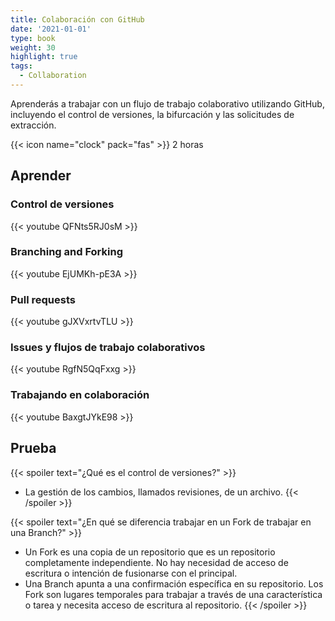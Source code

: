 ```yaml
---
title: Colaboración con GitHub
date: '2021-01-01'
type: book
weight: 30
highlight: true
tags:
  - Collaboration
---
```


Aprenderás a trabajar con un flujo de trabajo colaborativo utilizando GitHub, incluyendo el control de versiones, la bifurcación y las solicitudes de extracción.

<!--more-->

{{< icon name="clock" pack="fas" >}} 2 horas

## Aprender

### Control de versiones
{{< youtube QFNts5RJ0sM >}}

### Branching and Forking
{{< youtube EjUMKh-pE3A >}}

### Pull requests 
{{< youtube gJXVxrtvTLU >}}

### Issues y flujos de trabajo colaborativos
{{< youtube RgfN5QqFxxg >}}

### Trabajando en colaboración
{{< youtube BaxgtJYkE98 >}}

## Prueba

{{< spoiler text="¿Qué es el control de versiones?" >}}
* La gestión de los cambios, llamados revisiones, de un archivo.
{{< /spoiler >}}

{{< spoiler text="¿En qué se diferencia trabajar en un Fork de trabajar en una Branch?" >}}
* Un Fork es una copia de un repositorio que es un repositorio completamente independiente. No hay necesidad de acceso de escritura o intención de fusionarse con el principal.
* Una Branch apunta a una confirmación específica en su repositorio. Los Fork son lugares temporales para trabajar a través de una característica o tarea y necesita acceso de escritura al repositorio.
{{< /spoiler >}}

